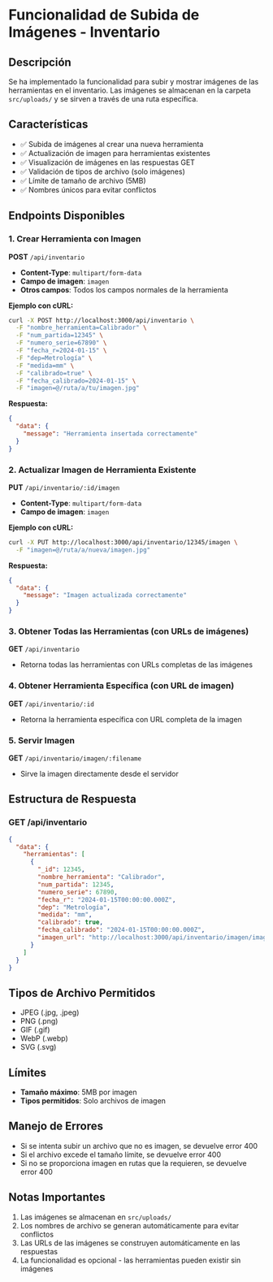 # Funcionalidad de Subida de Imágenes - Inventario

## Descripción
Se ha implementado la funcionalidad para subir y mostrar imágenes de las herramientas en el inventario. Las imágenes se almacenan en la carpeta `src/uploads/` y se sirven a través de una ruta específica.

## Características
- ✅ Subida de imágenes al crear una nueva herramienta
- ✅ Actualización de imagen para herramientas existentes
- ✅ Visualización de imágenes en las respuestas GET
- ✅ Validación de tipos de archivo (solo imágenes)
- ✅ Límite de tamaño de archivo (5MB)
- ✅ Nombres únicos para evitar conflictos

## Endpoints Disponibles

### 1. Crear Herramienta con Imagen
**POST** `/api/inventario`
- **Content-Type**: `multipart/form-data`
- **Campo de imagen**: `imagen`
- **Otros campos**: Todos los campos normales de la herramienta

**Ejemplo con cURL:**
```bash
curl -X POST http://localhost:3000/api/inventario \
  -F "nombre_herramienta=Calibrador" \
  -F "num_partida=12345" \
  -F "numero_serie=67890" \
  -F "fecha_r=2024-01-15" \
  -F "dep=Metrología" \
  -F "medida=mm" \
  -F "calibrado=true" \
  -F "fecha_calibrado=2024-01-15" \
  -F "imagen=@/ruta/a/tu/imagen.jpg"
```

**Respuesta:**
```json
{
  "data": {
    "message": "Herramienta insertada correctamente"
  }
}
```

### 2. Actualizar Imagen de Herramienta Existente
**PUT** `/api/inventario/:id/imagen`
- **Content-Type**: `multipart/form-data`
- **Campo de imagen**: `imagen`

**Ejemplo con cURL:**
```bash
curl -X PUT http://localhost:3000/api/inventario/12345/imagen \
  -F "imagen=@/ruta/a/nueva/imagen.jpg"
```

**Respuesta:**
```json
{
  "data": {
    "message": "Imagen actualizada correctamente"
  }
}
```

### 3. Obtener Todas las Herramientas (con URLs de imágenes)
**GET** `/api/inventario`
- Retorna todas las herramientas con URLs completas de las imágenes

### 4. Obtener Herramienta Específica (con URL de imagen)
**GET** `/api/inventario/:id`
- Retorna la herramienta específica con URL completa de la imagen

### 5. Servir Imagen
**GET** `/api/inventario/imagen/:filename`
- Sirve la imagen directamente desde el servidor

## Estructura de Respuesta

### GET /api/inventario
```json
{
  "data": {
    "herramientas": [
      {
        "_id": 12345,
        "nombre_herramienta": "Calibrador",
        "num_partida": 12345,
        "numero_serie": 67890,
        "fecha_r": "2024-01-15T00:00:00.000Z",
        "dep": "Metrología",
        "medida": "mm",
        "calibrado": true,
        "fecha_calibrado": "2024-01-15T00:00:00.000Z",
        "imagen_url": "http://localhost:3000/api/inventario/imagen/imagen-1234567890.jpg"
      }
    ]
  }
}
```

## Tipos de Archivo Permitidos
- JPEG (.jpg, .jpeg)
- PNG (.png)
- GIF (.gif)
- WebP (.webp)
- SVG (.svg)

## Límites
- **Tamaño máximo**: 5MB por imagen
- **Tipos permitidos**: Solo archivos de imagen

## Manejo de Errores
- Si se intenta subir un archivo que no es imagen, se devuelve error 400
- Si el archivo excede el tamaño límite, se devuelve error 400
- Si no se proporciona imagen en rutas que la requieren, se devuelve error 400

## Notas Importantes
1. Las imágenes se almacenan en `src/uploads/`
2. Los nombres de archivo se generan automáticamente para evitar conflictos
3. Las URLs de las imágenes se construyen automáticamente en las respuestas
4. La funcionalidad es opcional - las herramientas pueden existir sin imágenes 